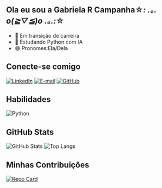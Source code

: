 ## Ola eu sou a Gabriela R Campanha☆*: .｡. o(≧▽≦)o .｡.:*☆

- 🔭 Em transição de carreira
- 🌱 Estudando Python com IA
- 😄 Pronomes:Ela/Dela

## Conecte-se comigo

[![LinkedIn](https://img.shields.io/badge/LinkedIn-ec63a1?style=for-the-badge&logo=linkedin&logoColor=fff)](https://www.linkedin.com/in/gabrielarcampanha/)
[![E-mail](https://img.shields.io/badge/-Email-ec63a1?style=for-the-badge&logo=microsoft-outlook&logoColor=007BFF)](mailto:gabrielarcampanha@gmail.com)
[![GitHub](https://img.shields.io/badge/GitHub-ec63a1?style=for-the-badge&logo=github&logoColor=white)](https://github.com/GabrielaRCampanha)

## Habilidades
![Python](https://img.shields.io/badge/python-ec63a1?style=for-the-badge&logo=python&logoColor=fff)

## GitHub Stats
![GitHub Stats](https://github-readme-stats.vercel.app/api?username=GabrielaRCampanha&theme=transparent&bg_color=ec63a1&border_color=fff&show_icons=true&icon_color=fff&title_color=fff&text_color=FFF)
![Top Langs](https://github-readme-stats-git-masterrstaa-rickstaa.vercel.app/api/top-langs/?username=GabrielaRCampanha&layout=compact&bg_color=ec63a1&border_color=fff&title_color=fff&text_color=FFF)
  
## Minhas Contribuições 
[![Repo Card](https://github-readme-stats.vercel.app/api/pin/?username=GabrielaRCampanha&repo=projeto-site&bg_color=ec63a1&border_color=fff&show_icons=true&icon_color=fff&title_color=fff&text_color=FFF)](https://github.com/GabrielaRCampanha/projeto-site)



